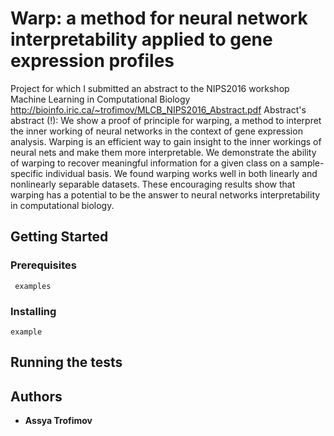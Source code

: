 # Warp: a method for neural network interpretability applied to gene expression profiles


Project for which I submitted an abstract to the NIPS2016 workshop Machine Learning in Computational Biology
http://bioinfo.iric.ca/~trofimov/MLCB_NIPS2016_Abstract.pdf
Abstract's abstract (!):
We show a proof of principle for warping, a method to interpret the inner working of neural networks in the context of gene expression analysis. Warping is an efficient way to gain insight to the inner workings of neural nets and make them more interpretable. We demonstrate the ability of warping to recover meaningful information for a given class on a sample-specific individual basis. We found warping works well in both linearly and nonlinearly separable datasets. These encouraging results show that warping has a potential to be the answer to neural networks interpretability in computational biology.



## Getting Started



### Prerequisites



```
 examples
```

### Installing



```
example
```


## Running the tests


## Authors

* **Assya Trofimov** 
